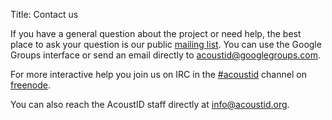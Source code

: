 Title: Contact us

If you have a general question about the project or need help, the best place
to ask your question is our public [mailing list][]. You can use the Google Groups
interface or send an email directly to [acoustid@googlegroups.com][].

For more interactive help you join us on IRC in the [#acoustid][] channel on
[freenode][].

You can also reach the AcoustID staff directly at [info@acoustid.org][].

[mailing list]: https://groups.google.com/forum/?fromgroups=#!forum/acoustid
[freenode]: http://freenode.net/
[#acoustid]: irc://irc.freenode.net/acoustid
[info@acoustid.org]: mailto:info@acoustid.org
[acoustid@googlegroups.com]: mailto:acoustid@googlegroups.com

